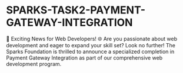 # SPARKS-TASK2-PAYMENT-GATEWAY-INTEGRATION
🚀 Exciting News for Web Developers! 🌐  Are you passionate about web development and eager to expand your skill set? Look no further! The Sparks Foundation is thrilled to announce a specialized completion in Payment Gateway Integration as part of our comprehensive web development program.
